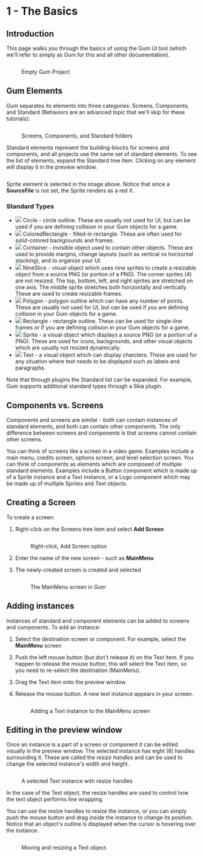 # 1 - The Basics

## Introduction

This page walks you through the basics of using the Gum UI tool (which we'll refer to simply as Gum for this and all other documentation).

<figure><img src="../.gitbook/assets/image (10).png" alt=""><figcaption><p>Empty Gum Project</p></figcaption></figure>

## Gum Elements

Gum separates its elements into three categories: Screens, Components, and Standard (Behaviors are an advanced topic that we'll skip for these tutorials):&#x20;

<figure><img src="../.gitbook/assets/image (15).png" alt=""><figcaption><p>Screens, Components, and Standard folders</p></figcaption></figure>

Standard elements represent the building-blocks for screens and components, and all projects use the same set of standard elements. To see the list of elements, expand the Standard tree item. Clicking on any element will display it in the preview window.

<figure><img src="../.gitbook/assets/image (5) (2).png" alt=""><figcaption></figcaption></figure>

Sprite element is selected in the image above. Notice that since a **SourceFile** is not set, the Sprite renders as a red X.

### Standard Types

* ![](<../.gitbook/assets/image (51).png>) Circle - circle outline. These are usually not used for UI, but can be used if you are defining collision in your Gum objects for a game.
* ![](<../.gitbook/assets/image (53).png>) ColoredRectangle - filled-in rectangle. These are often used for solid-colored backgrounds and frames.
* ![](<../.gitbook/assets/image (54).png>) Container - invisible object used to contain other objects. These are used to provide margins, change layouts (such as vertical vs horizontal stacking), and to organize your UI.
* ![](<../.gitbook/assets/image (55).png>) NineSlice - visual object which uses nine sprites to create a resizable object from a source PNG (or portion of a PNG). The corner sprites (4) are not resized. The top, bottom, left, and right sprites are stretched on one axis. The middle sprite stretches both horizontally and vertically. These are used to create resizable frames.
* ![](<../.gitbook/assets/image (56).png>) Polygon - polygon outline which can have any number of points. These are usually not used for UI, but can be used if you are defining collision in your Gum objects for a game.
* ![](<../.gitbook/assets/image (57).png>) Rectangle - rectangle outline. These can be used for single-line frames or if you are defining collision in your Gum objects for a game.
* ![](<../.gitbook/assets/image (58).png>) Sprite - a visual object which displays a source PNG (or a portion of a PNG). These are used for icons, backgrounds, and other visual objects which are usually not resized dynamically.
* ![](<../.gitbook/assets/image (59).png>) Text - a visual object which can display charcters. These are used for any situation where text needs to be displayed such as labels and paragraphs.

Note that through plugins the Standard list can be expanded. For example, Gum supports additional standard types through a Skia plugin.

## Components vs. Screens

Components and screens are similar - both can contain instances of standard elements, and both can contain other components. The only difference between screens and components is that screens cannot contain other screens.

You can think of screens like a screen in a video game. Examples include a main menu, credits screen, options screen, and level selection screen. You can think of components as elements which are composed of multiple standard elements. Examples include a Button component which is made up of a Sprite instance and a Text instance, or a Logo component which may be made up of multiple Sprites and Text objects.

## Creating a Screen

To create a screen:

1.  Right-click on the Screens tree item and select **Add Screen**

    <figure><img src="../.gitbook/assets/image (9) (2).png" alt=""><figcaption><p>Right-click, Add Screen option</p></figcaption></figure>
2. Enter the name of the new screen - such as **MainMenu**
3.  The newly-created screen is created and selected

    <figure><img src="../.gitbook/assets/image (3) (1) (1) (1) (1) (1) (1) (1) (1).png" alt=""><figcaption><p>The MainMenu screen in Gum</p></figcaption></figure>

## Adding instances

Instances of standard and component elements can be added to screens and components. To add an instance:

1. Select the destination screen or component. For example, select the **MainMenu** screen
2. Push the left mouse button (but don't release it) on the Text item. If you happen to release the mouse button, this will select the Text item, so you need to re-select the destination (MainMenu).
3. Drag the Text item onto the preview window
4.  Release the mouse button. A new text instance appears in your screen.

    <figure><img src="../.gitbook/assets/02_20 51 44.gif" alt=""><figcaption><p>Adding a Text instance to the MainMenu screen</p></figcaption></figure>

## Editing in the preview window

Once an instance is a part of a screen or component it can be edited visually in the preview window. The selected instance has eight (8) handles surrounding it. These are called the _resize handles_ and can be used to change the selected instance's width and height.

<figure><img src="../.gitbook/assets/image (60).png" alt=""><figcaption><p>A selected Text instance with resize handles</p></figcaption></figure>

In the case of the Text object, the resize handles are used to control how the text object performs line wrapping.

You can use the resize handles to resize the instance, or you can simply push the mouse button and drag inside the instance to change its position. Notice that an object's outline is displayed when the cursor is hovering over the instance.

<figure><img src="../.gitbook/assets/03_09 10 50.gif" alt=""><figcaption><p>Moving and resizing a Text object.</p></figcaption></figure>
